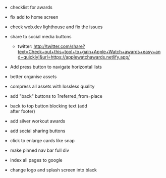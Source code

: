 - checklist for awards
- fix add to home screen
- check web.dev lighthouse and fix the issues
- share to social media buttons
  - twitter: http://twitter.com/share?text=Check+out+this+tool+to+gain+Apple+Watch+awards+easy+and+quickly!&url=https://applewatchawards.netlify.app/
 
- Add press button to navigate horizontal lists
- better organise assets
- compress all assets with lossless quality 
- add "back" buttons to ?referred_from=place 
- back to top button blocking text (add <br> after footer)
- add silver workout awards
- add social sharing buttons
- click to enlarge cards like snap
- make pinned nav bar full div
- index all pages to google
- change logo and splash screen into black
